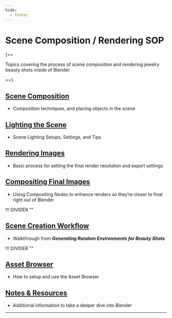 ```yaml
---
hide:
  - footer
---
```


# **Scene Composition / Rendering** SOP

{==

Topics covering the process of scene composition and rendering jewelry beauty shots inside of Blender.

==}

## [**Scene Composition**](Scene_Composition.html)
- Composition techniques, and placing objects in the scene


## [**Lighting the Scene**](Lighting.html)
- Scene Lighting Setups, Settings, and Tips


## [**Rendering Images**](Rendering.html)
- Basic process for setting the final render resolution and export settings


## [**Compositing Final Images**](Compositing.html)
- Using Compositing Nodes to enhance renders so they’re closer to final right out of Blender


!!! DIVIDER ""


## [**Scene Creation Workflow**](Scene_Creation_Workflow.html)
- Walkthrough from ***Generating Random Environments for Beauty Shots***


!!! DIVIDER ""


## [**Asset Browser**](../Asset_Browser.html)
- How to setup and use the Asset Browser

## [**Notes & Resources**](../Notes_Resources.html)
- Additional information to take a deeper dive into Blender


---
